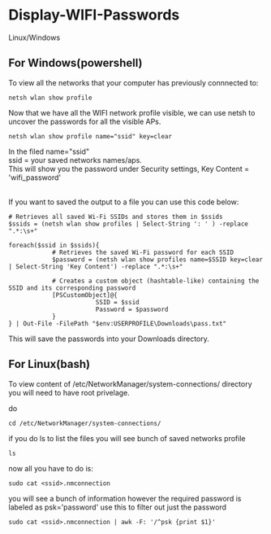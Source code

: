 # Display-WIFI-Passwords
Linux/Windows

For Windows(powershell)
--------------------------------------------
To view all the networks that your computer has previously connnected to: 
```
netsh wlan show profile
```
Now that we have all the WIFI network profile visible, we can use netsh to uncover the passwords for all the visible APs.
```
netsh wlan show profile name="ssid" key=clear
```
In the filed name="ssid" <br>
ssid = your saved networks names/aps. <br>
This will show you the password under Security settings,  Key Content = 'wifi_password' <br>
<br>

If you want to saved the output to a file you can use this code below: 
```
# Retrieves all saved Wi-Fi SSIDs and stores them in $ssids
$ssids = (netsh wlan show profiles | Select-String ': ' ) -replace ".*:\s+"

foreach($ssid in $ssids){
            # Retrieves the saved Wi-Fi password for each SSID
            $password = (netsh wlan show profiles name=$SSID key=clear | Select-String 'Key Content') -replace ".*:\s+"

            # Creates a custom object (hashtable-like) containing the SSID and its corresponding password
            [PSCustomObject]@{
                        SSID = $ssid
                        Password = $password
            }
} | Out-File -FilePath "$env:USERPROFILE\Downloads\pass.txt"
```
This will save the passwords into your Downloads directory.

## For Linux(bash) 
To view content of /etc/NetworkManager/system-connections/ directory you will need to have root privelage.

do 
```
cd /etc/NetworkManager/system-connections/
```
if you do ls to list the files you will see bunch of saved networks profile 
```
ls
```
now all you have to do is: 
```
sudo cat <ssid>.nmconnection
```
you will see a bunch of information however the required password is labeled as psk='password'
use this to filter out just the password 
```
sudo cat <ssid>.nmconnection | awk -F: '/^psk {print $1}'
```




